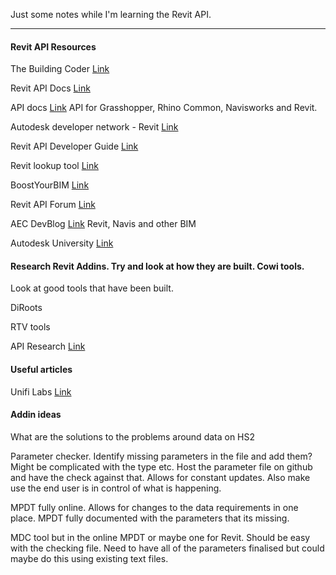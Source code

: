Just some notes while I'm learning the Revit API. 


---

#### Revit API Resources 

The Building Coder [Link](https://thebuildingcoder.typepad.com/)

Revit API Docs [Link](https://www.revitapidocs.com/)

API docs [Link](https://apidocs.co/#) API for Grasshopper, Rhino Common, Navisworks and Revit.

Autodesk developer network - Revit [Link](https://www.autodesk.com/developer-network/platform-technologies/revit)

Revit API Developer Guide [Link](https://help.autodesk.com/view/RVT/2021/ENU/?guid=Revit_API_Revit_API_Developers_Guide_html)

Revit lookup tool [Link](https://github.com/jeremytammik/RevitLookup)

BoostYourBIM [Link](https://boostyourbim.wordpress.com/)

Revit API Forum [Link](https://forums.autodesk.com/t5/revit-api-forum/bd-p/160)

AEC DevBlog [Link](https://adndevblog.typepad.com/aec/) Revit, Navis and other BIM

Autodesk University [Link](https://www.autodesk.com/autodesk-university/au-online?query=revit+api)

#### Research Revit Addins. Try and look at how they are built. Cowi tools. 

Look at good tools that have been built. 

DiRoots

RTV tools

API Research [Link](https://www.evernote.com/shard/s123/sh/dd087e89-4be7-4bba-0c4a-2539abb7cae7/c1bd9af2e2d66e1975511a7649b6e219)

#### Useful articles 

Unifi Labs [Link](https://unifilabs.com/revit-api)

#### Addin ideas 
What are the solutions to the problems around data on HS2

Parameter checker. Identify missing parameters in the file and add them? Might be complicated with the type etc. Host the parameter file on github and have the check against that. Allows for constant updates. Also make use the end user is in control of what is happening. 

MPDT fully online. Allows for changes to the data requirements in one place. MPDT fully documented with the parameters that its missing. 

MDC tool but in the online MPDT or maybe one for Revit. Should be easy with the checking file. Need to have all of the parameters finalised but could maybe do this using existing text files. 







